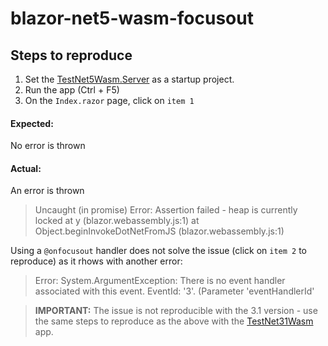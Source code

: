 # blazor-net5-wasm-focusout

## Steps to reproduce

1. Set the [TestNet5Wasm.Server](https://github.com/Stamo-Gochev/blazor-net5-wasm-focusout/tree/main/TestNet5Wasm/TestNet5Wasm/Server) as a startup project.
2. Run the app (Ctrl + F5)
3. On the `Index.razor` page, click on `item 1`

#### Expected:
No error is thrown

#### Actual:
An error is thrown
> Uncaught (in promise) Error: Assertion failed - heap is currently locked
    at y (blazor.webassembly.js:1)
    at Object.beginInvokeDotNetFromJS (blazor.webassembly.js:1)

Using a `@onfocusout` handler does not solve the issue (click on `item 2` to reproduce) as it rhows with another error:
>  Error: System.ArgumentException: There is no event handler associated with this event. EventId: '3'. (Parameter 'eventHandlerId'

> **IMPORTANT:** The issue is not reproducible with the 3.1 version - use the same steps to reproduce as the above with the [TestNet31Wasm](https://github.com/Stamo-Gochev/blazor-net5-wasm-focusout/tree/main/TestNet5Wasm/TestNet31Wasm) app.
